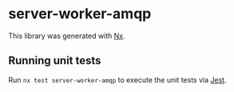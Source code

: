 # server-worker-amqp

This library was generated with [Nx](https://nx.dev).

## Running unit tests

Run `nx test server-worker-amqp` to execute the unit tests via [Jest](https://jestjs.io).
